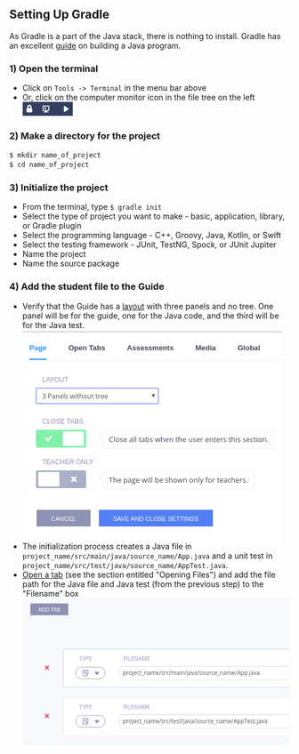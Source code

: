 ## Setting Up Gradle

As Gradle is a part of the Java stack, there is nothing to install. Gradle has an excellent [guide](https://guides.gradle.org/building-java-applications/) on building a Java program.

### 1) Open the terminal
   * Click on `Tools -> Terminal` in the menu bar above
   * Or, click on the computer monitor icon in the file tree on the left
![Terminal Icon](.guides/img/terminal-icon.png)
### 2) Make a directory for the project
```bash
$ mkdir name_of_project
$ cd name_of_project
```
### 3) Initialize the project
   * From the terminal, type `$ gradle init`
   * Select the type of project you want to make - basic, application, library, or Gradle plugin
   * Select the programming language - C++, Groovy, Java, Kotlin, or Swift
   * Select the testing framework - JUnit, TestNG, Spock, or JUnit Jupiter
   * Name the project
   * Name the source package
### 4) Add the student file to the Guide
   * Verify that the Guide has a [layout](https://codio.com/docs/content/authoring/settings-actions/page/) with three panels and no tree. One panel will be for the guide, one for the Java code, and the third will be for the Java test.
   ![Three Panel Layout](.guides/img/3panel.png)
   * The initialization process creates a Java file in `project_name/src/main/java/source_name/App.java` and a unit test in `project_name/src/test/java/source_name/AppTest.java`.
   * [Open a tab](https://codio.com/docs/content/authoring/settings-actions/open-tabs/) (see the section entitled "Opening Files") and add the file path for the Java file and Java test (from the previous step) to the "Filename" box
   ![Open Tabs](.guides/img/java_files2.png)